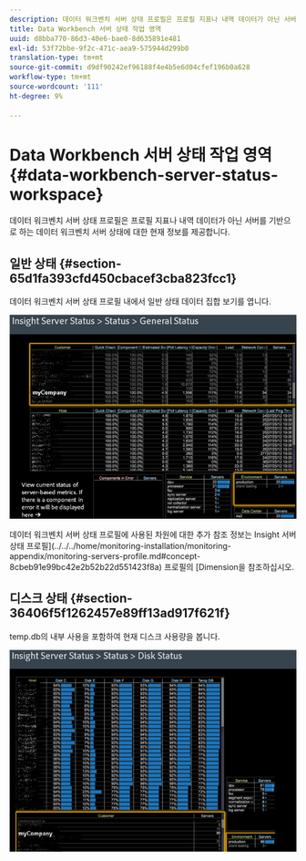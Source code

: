 ```yaml
---
description: 데이터 워크벤치 서버 상태 프로필은 프로필 지표나 내역 데이터가 아닌 서버를 기반으로 하는 데이터 워크벤치 서버 상태에 대한 현재 정보를 제공합니다.
title: Data Workbench 서버 상태 작업 영역
uuid: d8bba770-86d3-40e6-bae0-8d635891e481
exl-id: 53f72bbe-9f2c-471c-aea9-575944d299b0
translation-type: tm+mt
source-git-commit: d9df90242ef96188f4e4b5e6d04cfef196b0a628
workflow-type: tm+mt
source-wordcount: '111'
ht-degree: 9%

---
```


# Data Workbench 서버 상태 작업 영역{#data-workbench-server-status-workspace}

데이터 워크벤치 서버 상태 프로필은 프로필 지표나 내역 데이터가 아닌 서버를 기반으로 하는 데이터 워크벤치 서버 상태에 대한 현재 정보를 제공합니다.

## 일반 상태 {#section-65d1fa393cfd450cbacef3cba823fcc1}

데이터 워크벤치 서버 상태 프로필 내에서 일반 상태 데이터 집합 보기를 엽니다.

![](assets/Managing_Server_Status.png)

데이터 워크벤치 서버 상태 프로필에 사용된 차원에 대한 추가 참조 정보는 Insight 서버 상태 프로필](../../../home/monitoring-installation/monitoring-appendix/monitoring-servers-profile.md#concept-8cbeb91e99bc42e2b52b22d551423f8a) 프로필의 [Dimension을 참조하십시오.

## 디스크 상태 {#section-36406f5f1262457e89ff13ad917f621f}

temp.db의 내부 사용을 포함하여 현재 디스크 사용량을 봅니다.

![](assets/Managing_Server_DiskStatus.png)
